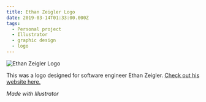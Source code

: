 ```yaml
---
title: Ethan Zeigler Logo
date: 2019-03-14T01:33:00.000Z
tags:
  - Personal project
  - Illustrator
  - graphic design
  - logo
---
```

![Ethan Zeigler Logo](/assets/ez-logo.svg "Ethan Zeigler Logo")

This was a logo designed for software engineer Ethan Zeigler. [Check out his website here.](https://ethanzeigler.com/)

*Made with Illustrator*